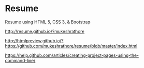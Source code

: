 # Resume
Resume using HTML 5, CSS 3, & Bootstrap

http://resume.github.io/?mukeshrathore 

http://htmlpreview.github.io/?https://github.com/mukeshrathore/resume/blob/master/index.html

https://help.github.com/articles/creating-project-pages-using-the-command-line/


